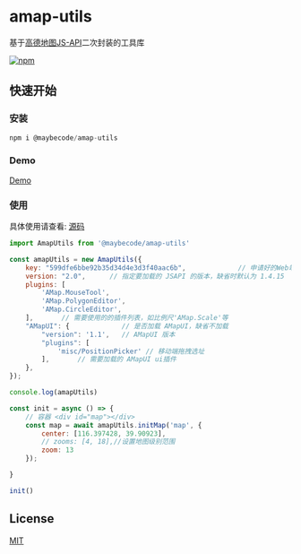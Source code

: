 # amap-utils

基于[高德地图JS-API](https://lbs.amap.com/api/jsapi-v2/guide/abc/load)二次封装的工具库

[![npm](https://img.shields.io/npm/v/@maybecode/amap-utils.svg)](https://www.npmjs.com/package/@maybecode/amap-utils)


## 快速开始

### 安装
```js
npm i @maybecode/amap-utils
```

### Demo

[Demo](http://null_639_5368.gitee.io/amap-utils)

### 使用





具体使用请查看: [源码](./examples/html/map.js)


```js
import AmapUtils from '@maybecode/amap-utils'

const amapUtils = new AmapUtils({
    key: "599dfe6bbe92b35d34d4e3d3f40aac6b",             // 申请好的Web端开发者Key，首次调用 load 时必填
    version: "2.0",      // 指定要加载的 JSAPI 的版本，缺省时默认为 1.4.15
    plugins: [
        'AMap.MouseTool',
        'AMap.PolygonEditor',
        'AMap.CircleEditor',
    ],       // 需要使用的的插件列表，如比例尺'AMap.Scale'等
    "AMapUI": {             // 是否加载 AMapUI，缺省不加载
        "version": '1.1',   // AMapUI 版本
        "plugins": [
            'misc/PositionPicker' // 移动端拖拽选址
        ],       // 需要加载的 AMapUI ui插件
    },
});

console.log(amapUtils)

const init = async () => {
    // 容器 <div id="map"></div>
    const map = await amapUtils.initMap('map', {
        center: [116.397428, 39.90923],
        // zooms: [4, 18],//设置地图级别范围
        zoom: 13
    });

}

init()

```


## License

[MIT](./README.md)